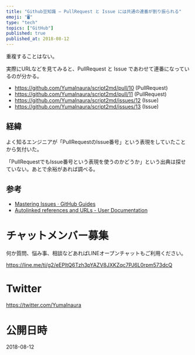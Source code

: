 ```yaml
---
title: "Github豆知識 — PullRequest と Issue には共通の連番が割り振られる"
emoji: "🖥"
type: "tech"
topics: ["GitHub"]
published: true
published_at: 2018-08-12
---
```


重複することはない。

実際にURLなどを見てみると、PullRequest と Issue であわせて連番になっているのが分かる。


- https://github.com/YumaInaura/script2md/pull/10 (PullRequest)
- https://github.com/YumaInaura/script2md/pull/11 (PullRequest)
- https://github.com/YumaInaura/script2md/issues/12 (Issue)
- https://github.com/YumaInaura/script2md/issues/13 (Issue)

## 経緯

よく知るエンジニアが「PullRequestのIssue番号」という表現をしていたことから気付いた。

「PullRequestでもIssue番号という表現を使うのかどうか」という出典は探せていない。あとで余裕があれば調べる。

## 参考

- [Mastering Issues · GitHub Guides](https://guides.github.com/features/issues/)
- [Autolinked references and URLs - User Documentation](https://help.github.com/articles/autolinked-references-and-urls/#issues-and-pull-requests)








<!-- Update From Qiita API -->

# チャットメンバー募集


何か質問、悩み事、相談などあればLINEオープンチャットもご利用ください。

https://line.me/ti/g2/eEPltQ6Tzh3pYAZV8JXKZqc7PJ6L0rpm573dcQ





# Twitter


https://twitter.com/YumaInaura


<!-- Update From Qiita API -->



# 公開日時

2018-08-12
